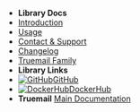 - **Library Docs**
- [Introduction](introduction)
- [Usage](usage)
- [Contact & Support](contact-support)
- [Changelog](changelog)
- [Truemail Family](truemail-family)
- **Library Links**
- [![GitHub](https://icongr.am/devicon/github-original.svg?color=808080&size=16)GitHub](https://github.com/truemail-rb/truemail-rack-docker-image)
- [![DockerHub](https://icongr.am/devicon/docker-plain-wordmark.svg?color=808080&size=16)DockerHub](https://hub.docker.com/u/truemail)
- **Truemail**
[Main Documentation](https://truemail-rb.org ':target=_self')
